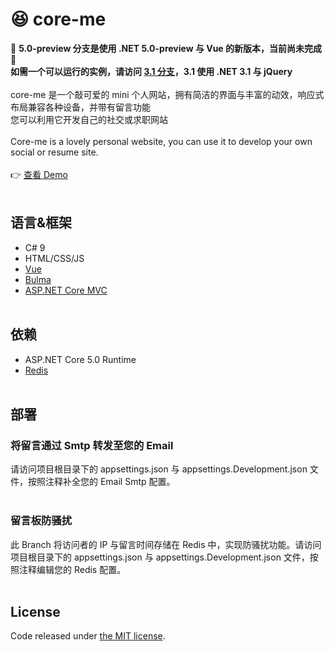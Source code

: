 # 😆 core-me
🚧 __5.0-preview 分支是使用 .NET 5.0-preview 与 Vue 的新版本，当前尚未完成__ 🚧
<br>
__如需一个可以运行的实例，请访问 [3.1 分支](https://github.com/Surbowl/core-me/tree/3.1)，3.1 使用 .NET 3.1 与 jQuery__
<br><br>
core-me 是一个敲可爱的 mini 个人网站，拥有简洁的界面与丰富的动效，响应式布局兼容各种设备，并带有留言功能
<br>
您可以利用它开发自己的社交或求职网站
<br><br>
Core-me is a lovely personal website, you can use it to develop your own social or resume site.
<br><br>
👉 [查看 Demo](https://surbowl.online)
<br><br>
## 语言&框架
- C# 9
- HTML/CSS/JS
- [Vue](https://vuejs.org/)
- [Bulma](https://github.com/jgthms/bulma)
- [ASP.NET Core MVC](https://github.com/aspnet/AspNetCore)
<br><br>
## 依赖
- ASP.NET Core 5.0 Runtime
- [Redis](https://github.com/microsoftarchive/redis/releases)
<br><br>
## 部署
### 将留言通过 Smtp 转发至您的 Email
请访问项目根目录下的 appsettings.json 与 appsettings.Development.json 文件，按照注释补全您的 Email Smtp 配置。
<br><br>
### 留言板防骚扰
此 Branch 将访问者的 IP 与留言时间存储在 Redis 中，实现防骚扰功能。请访问项目根目录下的 appsettings.json 与 appsettings.Development.json 文件，按照注释编辑您的 Redis 配置。
<br><br>
## License
Code released under [the MIT license](https://github.com/Surbowl/core-me/blob/master/LICENSE).

